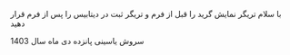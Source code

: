 با سلام
تریگر نمایش گرید را قبل از فرم و تریگر ثبت در دیتابیس را پس از فرم قرار دهید

سروش یاسینی
پانزده دی ماه سال 1403